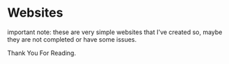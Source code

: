 # Websites
important note:
these are very simple websites that I've created so,
maybe they are not completed or have some issues.

Thank You For Reading.
